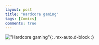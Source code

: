 ```yaml
---
layout: post
title: "Hardcore gaming"
tags: [Comics]
comments: true
---
```



!["Hardcore gaming"](/comics/4.png){: .mx-auto.d-block :}